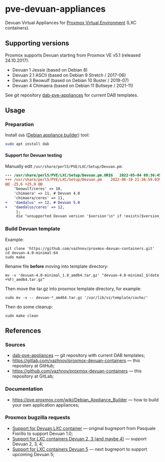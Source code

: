 # pve-devuan-appliances

Devuan Virtual Appliances for [Proxmox Virtual Environment](https://proxmox.com/en/) (LXC containers).

## Supporting versions

Proxmox supports Devuan starting from Proxmox VE v5.1 (released 24.10.2017).

* Devuan 1 Jessie (based on Debian 8)
* Devuan 2.1 ASCII (based on Debian 9 Stretch / 2017-06)
* Devuan 3 Beowulf (based on Debian 10 Buster / 2019-07)
* Devuan 4 Chimaera (based on Debian 11 Bullseye / 2021-11)

See git repository [dab-pve-appliances](https://git.proxmox.com/?p=dab-pve-appliances.git;a=tree) for current DAB templates.

## Usage

### Preparation

Install `dab` ([Debian appliance builder](https://pve.proxmox.com/wiki/Debian_Appliance_Builder)) tool:

```sh
sudo apt install dab
```

#### Support for Devuan testing

Manually edit `/usr/share/perl5/PVE/LXC/Setup/Devuan.pm`:

```diff
--- /usr/share/perl5/PVE/LXC/Setup/Devuan.pm.ORIG	2022-05-04 08:36:45.000000000 +0200
+++ /usr/share/perl5/PVE/LXC/Setup/Devuan.pm	2022-06-19 21:36:59.039446517 +0200
@@ -25,6 +25,8 @@
 	'beowulf/ceres' => 10,
 	'chimaera' => 11, # Devuan 4.0
 	'chimaera/ceres' => 11,
+	'daedalus' => 12, # Devuan 5.0
+	'daedalus/ceres' => 12,
     };
     die "unsupported Devuan version '$version'\n" if !exists($version_map->{$version});
```

### Build Devuan template

Example:

```shell
git clone 'https://github.com/vazhnov/proxmox-devuan-containers.git'
cd devuan-4.0-minimal-64
sudo make
```

Rename file **before** moving into template directory:

```shell
mv -v 'devuan-4.0-minimal_1.0_amd64.tar.gz' "devuan-4.0-minimal_$(date +%F)_amd64.tar.gz"
```
Then move the tar.gz into proxmox template directory, for example:

```shell
sudo mv -v -- devuan-*_amd64.tar.gz '/var/lib/vz/template/cache/'
```

Then do some cleanup:

```shell
sudo make clean
```

## References

### Sources

* [dab-pve-appliances](https://git.proxmox.com/?p=dab-pve-appliances.git;a=tree) — git repository with current DAB templates;
* https://gitlab.com/vazhnov/proxmox-devuan-containers — this repository at GitHub;
* https://github.com/vazhnov/proxmox-devuan-containers — this repository at GitLab;

### Documentation

* https://pve.proxmox.com/wiki/Debian_Appliance_Builder — how to build your own application appliances;

### Proxmox bugzilla requests

* [Support for Devuan LXC container](https://bugzilla.proxmox.com/show_bug.cgi?id=1668) — original bugreport from Pasquale Fiorillo to support Devuan 1.0;
* [Support for LXC containers Devuan 2, 3 (and maybe 4)](https://bugzilla.proxmox.com/show_bug.cgi?id=3096) — support Devuan 2, 3, 4;
* [Support for LXC containers Devuan 5](https://bugzilla.proxmox.com/show_bug.cgi?id=4007) — next bugreport to support upcoming Devuan 5;
